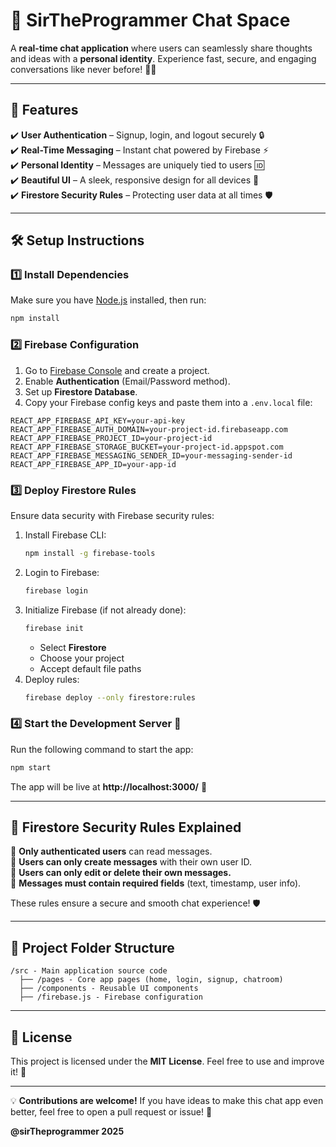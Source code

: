 # 🚀 SirTheProgrammer Chat Space

A **real-time chat application** where users can seamlessly share thoughts and ideas with a **personal identity**. Experience fast, secure, and engaging conversations like never before! 💬✨

---

## 🌟 Features

✔️ **User Authentication** – Signup, login, and logout securely 🔒  
✔️ **Real-Time Messaging** – Instant chat powered by Firebase ⚡  
✔️ **Personal Identity** – Messages are uniquely tied to users 🆔  
✔️ **Beautiful UI** – A sleek, responsive design for all devices 🎨  
✔️ **Firestore Security Rules** – Protecting user data at all times 🛡️

---

## 🛠️ Setup Instructions

### 1️⃣ Install Dependencies
Make sure you have [Node.js](https://nodejs.org/) installed, then run:
```bash
npm install
```

### 2️⃣ Firebase Configuration
1. Go to [Firebase Console](https://console.firebase.google.com/) and create a project.
2. Enable **Authentication** (Email/Password method).
3. Set up **Firestore Database**.
4. Copy your Firebase config keys and paste them into a `.env.local` file:

```
REACT_APP_FIREBASE_API_KEY=your-api-key
REACT_APP_FIREBASE_AUTH_DOMAIN=your-project-id.firebaseapp.com
REACT_APP_FIREBASE_PROJECT_ID=your-project-id
REACT_APP_FIREBASE_STORAGE_BUCKET=your-project-id.appspot.com
REACT_APP_FIREBASE_MESSAGING_SENDER_ID=your-messaging-sender-id
REACT_APP_FIREBASE_APP_ID=your-app-id
```

### 3️⃣ Deploy Firestore Rules
Ensure data security with Firebase security rules:

1. Install Firebase CLI:
   ```bash
   npm install -g firebase-tools
   ```
2. Login to Firebase:
   ```bash
   firebase login
   ```
3. Initialize Firebase (if not already done):
   ```bash
   firebase init
   ```
   - Select **Firestore**
   - Choose your project
   - Accept default file paths
4. Deploy rules:
   ```bash
   firebase deploy --only firestore:rules
   ```

### 4️⃣ Start the Development Server 🚀
Run the following command to start the app:
```bash
npm start
```
The app will be live at **http://localhost:3000/** 🎉

---

## 🔐 Firestore Security Rules Explained

🔹 **Only authenticated users** can read messages.  
🔹 **Users can only create messages** with their own user ID.  
🔹 **Users can only edit or delete their own messages.**  
🔹 **Messages must contain required fields** (text, timestamp, user info).  

These rules ensure a secure and smooth chat experience! 🛡️

---

## 📂 Project Folder Structure

```
/src - Main application source code
  ├── /pages - Core app pages (home, login, signup, chatroom)
  ├── /components - Reusable UI components
  ├── /firebase.js - Firebase configuration
```

---

## 📜 License

This project is licensed under the **MIT License**. Feel free to use and improve it! 🚀

---

💡 **Contributions are welcome!** If you have ideas to make this chat app even better, feel free to open a pull request or issue! 🤝

**@sirTheprogrammer 2025**  
